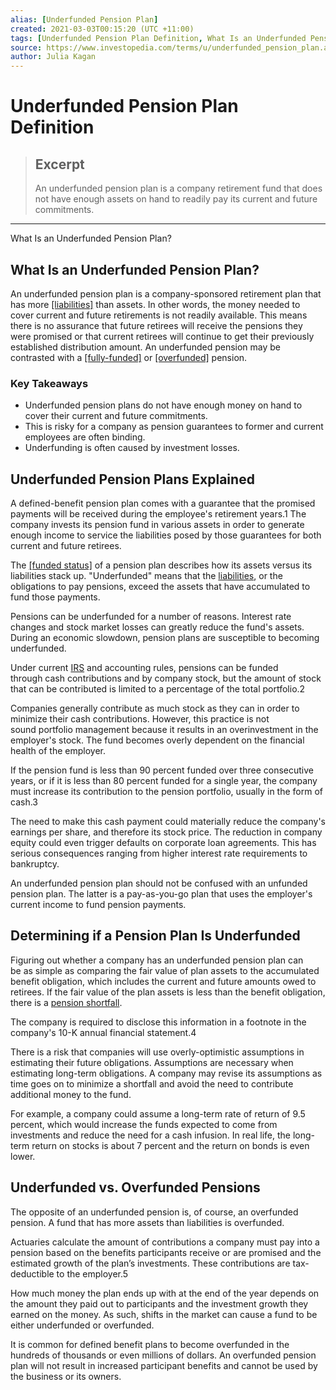 ```yaml
---
alias: [Underfunded Pension Plan]
created: 2021-03-03T00:15:20 (UTC +11:00)
tags: [Underfunded Pension Plan Definition, What Is an Underfunded Pension Plan?]
source: https://www.investopedia.com/terms/u/underfunded_pension_plan.asp
author: Julia Kagan
---
```


# Underfunded Pension Plan Definition

> ## Excerpt
> An underfunded pension plan is a company retirement fund that does not have enough assets on hand to readily pay its current and future commitments.

---

What Is an Underfunded Pension Plan?
## What Is an Underfunded Pension Plan?

An underfunded pension plan is a company-sponsored retirement plan that has more [[liabilities]](https://www.investopedia.com/terms/l/liability.asp) than assets. In other words, the money needed to cover current and future retirements is not readily available. This means there is no assurance that future retirees will receive the pensions they were promised or that current retirees will continue to get their previously established distribution amount. An underfunded pension may be contrasted with a [[fully-funded]](https://www.investopedia.com/terms/f/fully-funded.asp) or [[overfunded]](https://www.investopedia.com/terms/o/overfunded_pension_plan.asp) pension.

### Key Takeaways

-   Underfunded pension plans do not have enough money on hand to cover their current and future commitments.
-   This is risky for a company as pension guarantees to former and current employees are often binding.
-   Underfunding is often caused by investment losses.

## Underfunded Pension Plans Explained

A defined-benefit pension plan comes with a guarantee that the promised payments will be received during the employee's retirement years.1 The company invests its pension fund in various assets in order to generate enough income to service the liabilities posed by those guarantees for both current and future retirees.

The [[funded status]](https://www.investopedia.com/terms/f/fundedstatus.asp) of a pension plan describes how its assets versus its liabilities stack up. "Underfunded" means that the [liabilities](https://www.investopedia.com/terms/l/liability.asp), or the obligations to pay pensions, exceed the assets that have accumulated to fund those payments.

Pensions can be underfunded for a number of reasons. Interest rate changes and stock market losses can greatly reduce the fund's assets. During an economic slowdown, pension plans are susceptible to becoming underfunded.

Under current [IRS](https://www.investopedia.com/terms/i/irs.asp) and accounting rules, pensions can be funded through cash contributions and by company stock, but the amount of stock that can be contributed is limited to a percentage of the total portfolio.2

Companies generally contribute as much stock as they can in order to minimize their cash contributions. However, this practice is not sound portfolio management because it results in an overinvestment in the employer's stock. The fund becomes overly dependent on the financial health of the employer.

If the pension fund is less than 90 percent funded over three consecutive years, or if it is less than 80 percent funded for a single year, the company must increase its contribution to the pension portfolio, usually in the form of cash.3

The need to make this cash payment could materially reduce the company's earnings per share, and therefore its stock price. The reduction in company equity could even trigger defaults on corporate loan agreements. This has serious consequences ranging from higher interest rate requirements to bankruptcy.

An underfunded pension plan should not be confused with an unfunded pension plan. The latter is a pay-as-you-go plan that uses the employer's current income to fund pension payments.

## Determining if a Pension Plan Is Underfunded

Figuring out whether a company has an underfunded pension plan can be as simple as comparing the fair value of plan assets to the accumulated benefit obligation, which includes the current and future amounts owed to retirees. If the fair value of the plan assets is less than the benefit obligation, there is a [pension shortfall](https://www.investopedia.com/terms/p/pensionshortfall.asp).

The company is required to disclose this information in a footnote in the company's 10-K annual financial statement.4 

There is a risk that companies will use overly-optimistic assumptions in estimating their future obligations. Assumptions are necessary when estimating long-term obligations. A company may revise its assumptions as time goes on to minimize a shortfall and avoid the need to contribute additional money to the fund.

For example, a company could assume a long-term rate of return of 9.5 percent, which would increase the funds expected to come from investments and reduce the need for a cash infusion. In real life, the long-term return on stocks is about 7 percent and the return on bonds is even lower.

## Underfunded vs. Overfunded Pensions

The opposite of an underfunded pension is, of course, an overfunded pension. A fund that has more assets than liabilities is overfunded.

Actuaries calculate the amount of contributions a company must pay into a pension based on the benefits participants receive or are promised and the estimated growth of the plan’s investments. These contributions are tax-deductible to the employer.5

How much money the plan ends up with at the end of the year depends on the amount they paid out to participants and the investment growth they earned on the money. As such, shifts in the market can cause a fund to be either underfunded or overfunded.

It is common for defined benefit plans to become overfunded in the hundreds of thousands or even millions of dollars. An overfunded pension plan will not result in increased participant benefits and cannot be used by the business or its owners.
